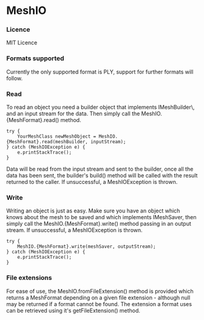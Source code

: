 # MeshIO
<h3>Licence</h3>
MIT Licence

<h3>Formats supported</h3>
Currently the only supported format is PLY, support for further formats will follow.


<h3>Read</h3>
To read an object you need a builder object that implements IMeshBuilder\<YourMeshClass\>, and an input stream for the data. Then simply call the MeshIO.{MeshFormat}.read() method.

    try {
        YourMeshClass newMeshObject = MeshIO.{MeshFormat}.read(meshBuilder, inputStream);
    } catch (MeshIOException e) {
        e.printStackTrace();
    }

Data will be read from the input stream and sent to the builder, once all the data has been sent, the builder's build() method will be called with the result returned to the caller. If unsuccessful, a MeshIOException is thrown.

<h3>Write</h3>
Writing an object is just as easy. Make sure you have an object which knows about the mesh to be saved and which implements IMeshSaver, then simply call the MeshIO.{MeshFormat}.write() method passing in an output stream. If unsuccessful, a MeshIOException is thrown.

    try {
        MeshIO.{MeshFormat}.write(meshSaver, outputStream);
    } catch (MeshIOException e) {
        e.printStackTrace();
    }

<h3>File extensions</h3>
For ease of use, the MeshIO.fromFileExtension() method is provided which returns a MeshFormat depending on a given file extension - although null may be returned if a format cannot be found. The extension a format uses can be retrieved using it's getFileExtension() method.
